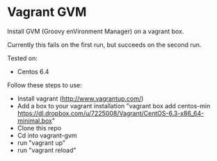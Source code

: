 # Vagrant GVM #

Install GVM (Groovy enVironment Manager) on a vagrant box.

Currently this fails on the first run, but succeeds on the second run.

Tested on:

 * Centos 6.4

Follow these steps to use:

 * Install vagrant (http://www.vagrantup.com/)
 * Add a box to your vagrant installation "vagrant box add centos-min https://dl.dropbox.com/u/7225008/Vagrant/CentOS-6.3-x86_64-minimal.box"
 * Clone this repo
 * Cd into vagrant-gvm
 * run "vagrant up"
 * run "vagrant reload"